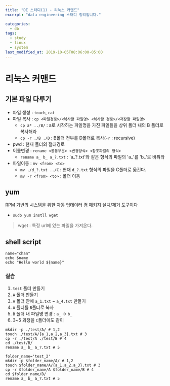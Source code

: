 ```yaml
---
title: "DE 스터디(1) - 리눅스 커맨드"
excerpt: "data engineering 스터디 정리입니다."

categories:
  - db
tags:
  - study
  - linux
  - system
last_modified_at: 2019-10-05T08:06:00-05:00
---
```


# 리눅스 커맨드

## 기본 파일 다루기
- 파일 생성 : `touch`, `cat`
- 파일 복사 : `cp <파일경로>/<복사할 파일명> <복사할 경로>/<저장할 파일명>`
  - `cp a* ../B/` : a로 시작하는 파일명을 가진 파일들을 상위 폴더 내의 B 폴더로 복사해라
  - `cp -r ./B ./D` : B폴더 전부를 D폴더로 복사(`-r` : recursive)
- pwd : 현재 폴더의 절대경로
- 이름변경 : `rename <공통부분> <변경양식> <참조파일의 형식>`
  - `rename a_ b_ a_?.txt` : 'a_?.txt'와 같은 형식의 파일의 'a_'를 'b_'로 바꿔라
- 파일이동 : `mv <from> <to>` 
  - `mv ./d_?.txt ../C` : 현재 `d_?.txt` 형식의 파일을 C폴더로 옮긴다.
  - `mv -r <from> <to>` : 폴더 이동

## yum
RPM 기반의 시스템을 위한 자동 업데이터 겸 패키지 설치/제거 도구이다
- `sudo yum instll wget`
> wget : 특정 url에 있는 파일을 가져온다.
  
## shell script
```shell
name="chan"
echo $name
echo "Hello world ${name}"
```

### 실습
1. `test` 폴더 만들기
2. `A` 폴더 만들기
3. `A` 폴더 안에 `a_1.txt` ~ `a_4.txt` 만들기
4. `A` 폴더를 `B`폴더로 복사
5. `B` 폴더 내 파일명 변경 : `a_` -> `b_`
6. 3~5 과정을 `C`폴더에도 같이
   
```shell
mkdir -p ./test/A/ # 1,2
touch ./test/A/{a_1,a_2,a_3}.txt # 3
cp -r ./test/A ./test/B # 4
cd ./test/B/
rename a_ b_ a_?.txt # 5
```

```shell
folder_name='test_2'
mkdir -p $folder_name/A/ # 1,2
touch $folder_name/A/{a_1,a_2,a_3}.txt # 3
cp -r $folder_name/A $folder_name/B # 4
cd $folder_name/B/
rename a_ b_ a_?.txt # 5
```